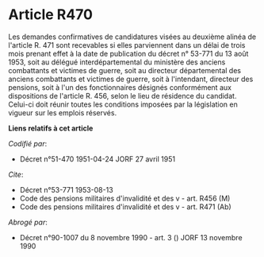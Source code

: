 # Article R470

Les demandes confirmatives de candidatures visées au deuxième alinéa de l'article R. 471 sont recevables si elles parviennent
dans un délai de trois mois prenant effet à la date de publication du décret n° 53-771 du 13 août 1953, soit au délégué
interdépartemental du ministère des anciens combattants et victimes de guerre, soit au directeur départemental des anciens
combattants et victimes de guerre, soit à l'intendant, directeur des pensions, soit à l'un des fonctionnaires désignés
conformément aux dispositions de l'article R. 456, selon le lieu de résidence du candidat. Celui-ci doit réunir toutes les
conditions imposées par la législation en vigueur sur les emplois réservés.

**Liens relatifs à cet article**

_Codifié par_:

  - Décret n°51-470 1951-04-24 JORF 27 avril 1951

_Cite_:

  - Décret n°53-771 1953-08-13
  - Code des pensions militaires d'invalidité et des v - art. R456 (M)
  - Code des pensions militaires d'invalidité et des v - art. R471 (Ab)

_Abrogé par_:

  - Décret n°90-1007 du 8 novembre 1990 - art. 3 () JORF 13 novembre 1990

